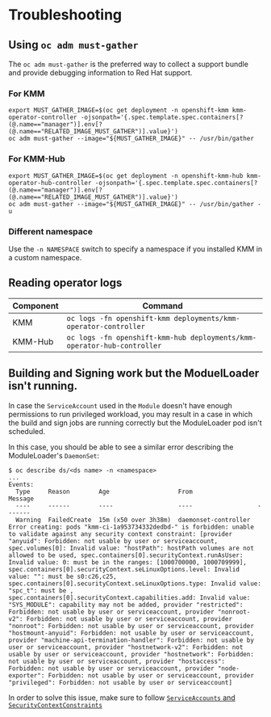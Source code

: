 # Troubleshooting

## Using `oc adm must-gather`

The `oc adm must-gather` is the preferred way to collect a support bundle and provide debugging information to Red Hat
support.

### For KMM

```shell
export MUST_GATHER_IMAGE=$(oc get deployment -n openshift-kmm kmm-operator-controller -ojsonpath='{.spec.template.spec.containers[?(@.name=="manager")].env[?(@.name=="RELATED_IMAGE_MUST_GATHER")].value}')
oc adm must-gather --image="${MUST_GATHER_IMAGE}" -- /usr/bin/gather
```

### For KMM-Hub

```shell
export MUST_GATHER_IMAGE=$(oc get deployment -n openshift-kmm-hub kmm-operator-hub-controller -ojsonpath='{.spec.template.spec.containers[?(@.name=="manager")].env[?(@.name=="RELATED_IMAGE_MUST_GATHER")].value}')
oc adm must-gather --image="${MUST_GATHER_IMAGE}" -- /usr/bin/gather -u
```

### Different namespace

Use the `-n NAMESPACE` switch to specify a namespace if you installed KMM in a custom namespace.

## Reading operator logs

| Component | Command                                                                 |
|-----------|-------------------------------------------------------------------------|
| KMM       | `oc logs -fn openshift-kmm deployments/kmm-operator-controller`         |
| KMM-Hub   | `oc logs -fn openshift-kmm-hub deployments/kmm-operator-hub-controller` |

## Building and Signing work but the ModuelLoader isn't running.

In case the `ServiceAccount` used in the `Module` doesn't have enough permissions to run privileged workload,
you may result in a case in which the build and sign jobs are running correctly but the ModuleLoader pod isn't
scheduled.

In this case, you should be able to see a similar error describing the ModuleLoader's `DaemonSet`:
```
$ oc describe ds/<ds name> -n <namespace>
...
Events:
  Type     Reason        Age                   From                  Message
  ----     ------        ----                  ----                  -------
  Warning  FailedCreate  15m (x50 over 3h38m)  daemonset-controller  Error creating: pods "kmm-ci-1a953734332dedbd-" is forbidden: unable to validate against any security context constraint: [provider "anyuid": Forbidden: not usable by user or serviceaccount, spec.volumes[0]: Invalid value: "hostPath": hostPath volumes are not allowed to be used, spec.containers[0].securityContext.runAsUser: Invalid value: 0: must be in the ranges: [1000700000, 1000709999], spec.containers[0].securityContext.seLinuxOptions.level: Invalid value: "": must be s0:c26,c25, spec.containers[0].securityContext.seLinuxOptions.type: Invalid value: "spc_t": must be , spec.containers[0].securityContext.capabilities.add: Invalid value: "SYS_MODULE": capability may not be added, provider "restricted": Forbidden: not usable by user or serviceaccount, provider "nonroot-v2": Forbidden: not usable by user or serviceaccount, provider "nonroot": Forbidden: not usable by user or serviceaccount, provider "hostmount-anyuid": Forbidden: not usable by user or serviceaccount, provider "machine-api-termination-handler": Forbidden: not usable by user or serviceaccount, provider "hostnetwork-v2": Forbidden: not usable by user or serviceaccount, provider "hostnetwork": Forbidden: not usable by user or serviceaccount, provider "hostaccess": Forbidden: not usable by user or serviceaccount, provider "node-exporter": Forbidden: not usable by user or serviceaccount, provider "privileged": Forbidden: not usable by user or serviceaccount]
```

In order to solve this issue, make sure to follow [`ServiceAccounts` and `SecurityContextConstraints`](deploy_kmod.md#serviceaccounts-and-securitycontextconstraints)
